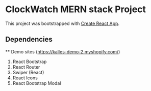 # ClockWatch MERN stack Project

This project was bootstrapped with [Create React App](https://github.com/facebook/create-react-app).

## Dependencies
** Demo sites (https://kalles-demo-2.myshopify.com/)
1. React Bootstrap
2. React Router
3. Swiper (React)
4. React Icons
5. React Bootstrap Modal